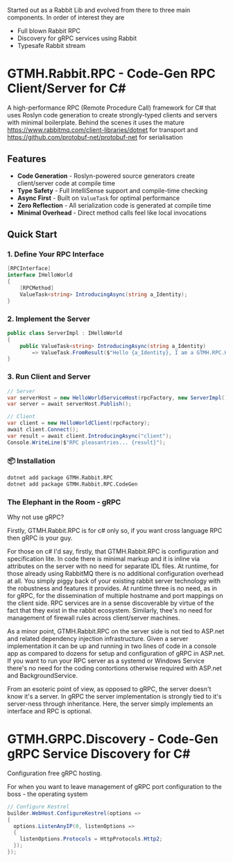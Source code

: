 Started out as a Rabbit Lib and evolved from there to three main components. In order of interest they are
- Full blown Rabbit RPC
- Discovery for gRPC services using Rabbit
- Typesafe Rabbit stream
# GTMH.Rabbit.RPC - Code-Gen RPC Client/Server for C#

A high-performance RPC (Remote Procedure Call) framework for C# that uses Roslyn code generation to create strongly-typed clients and servers with minimal boilerplate. Behind the scenes it uses the mature https://www.rabbitmq.com/client-libraries/dotnet for transport and https://github.com/protobuf-net/protobuf-net for serialisation

## Features

- **Code Generation** - Roslyn-powered source generators create client/server code at compile time
- **Type Safety** - Full IntelliSense support and compile-time checking
- **Async First** - Built on `ValueTask` for optimal performance
- **Zero Reflection** - All serialization code is generated at compile time
- **Minimal Overhead** - Direct method calls feel like local invocations

## Quick Start

### 1. Define Your RPC Interface
```csharp
[RPCInterface]
interface IHelloWorld
{
    [RPCMethod]
    ValueTask<string> IntroducingAsync(string a_Identity);
}
```
### 2. Implement the Server
```csharp
public class ServerImpl : IHelloWorld
{
    public ValueTask<string> IntroducingAsync(string a_Identity) 
        => ValueTask.FromResult($"Hello {a_Identity}, I am a GTMH.RPC.HelloWorldServer");
}
```
### 3. Run Client and Server
```csharp
// Server
var serverHost = new HelloWorldServiceHost(rpcFactory, new ServerImpl());
var server = await serverHost.Publish();

// Client
var client = new HelloWorldClient(rpcFactory);
await client.Connect();
var result = await client.IntroducingAsync("client");
Console.WriteLine($"RPC pleasantries... {result}");
```
### 📦 Installation
```bash
dotnet add package GTMH.Rabbit.RPC
dotnet add package GTMH.Rabbit.RPC.CodeGen
```
### The Elephant in the Room - gRPC
Why not use gRPC? 

Firstly, GTMH.Rabbit.RPC is for c# only so, if you want cross language RPC then gRPC is your guy.

For those on c# I'd say, firstly, that GTMH.Rabbit.RPC is configuration and specification lite. In code there is minimal markup and it is inline via attributes on the server with no need for separate IDL files. At runtime, for those already using RabbitMQ there is no additional configuration overhead at all. You simply piggy back of your existing rabbit server technology with the robustness and features it provides. At runtime three is no need, as in for gRPC, for the dissemination of multiple hostname and port mappings on the client side. RPC services are in a sense discoverable by virtue of the fact that they exist in the rabbit ecosystem. Similarly, thee's no need for management of firewall rules across client/server machines.

As a minor point, GTMH.Rabbit.RPC on the server side is not tied to ASP.net and related dependency injection infrastructure. Given a server implementation it can be up and running in two lines of code in a console app as compared to dozens for setup and configuration of gRPC in ASP.net. If you want to run your RPC server as a systemd or Windows Service there's no need for the coding contortions otherwise required with ASP.net and BackgroundService.

From an esoteric point of view, as opposed to gRPC, the server doesn't know it's a server. In gRPC the server implementation is strongly tied to it's server-ness through inheritance. Here, the server simply implements an interface and RPC is optional.

# GTMH.GRPC.Discovery - Code-Gen gRPC Service Discovery for C#
Configuration free gRPC hosting.

For when you want to leave management of gRPC port configuration to the boss - the operating system
```csharp
// Configure Kestrel
builder.WebHost.ConfigureKestrel(options =>
{
  options.ListenAnyIP(0, listenOptions =>
  {
    listenOptions.Protocols = HttpProtocols.Http2;
  });
});
```

